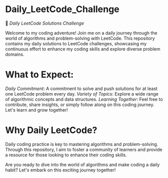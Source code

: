 # Daily_LeetCode_Challenge
🚀 *Daily LeetCode Solutions Challenge*

Welcome to my coding adventure! Join me on a daily journey through the world of algorithms and problem-solving with LeetCode. This repository contains my daily solutions to LeetCode challenges, showcasing my continuous effort to enhance my coding skills and explore diverse problem domains.

# What to Expect:
*Daily Commitment*: A commitment to solve and push solutions for at least one LeetCode problem every day.
*Variety of Topics*: Explore a wide range of algorithmic concepts and data structures.
*Learning Together*: Feel free to contribute, share insights, or simply follow along on this coding journey. Let's learn and grow together!

# Why Daily LeetCode?
Daily coding practice is key to mastering algorithms and problem-solving. Through this repository, I aim to foster a community of learners and provide a resource for those looking to enhance their coding skills.

Are you ready to dive into the world of algorithms and make coding a daily habit? Let's embark on this exciting journey together!
